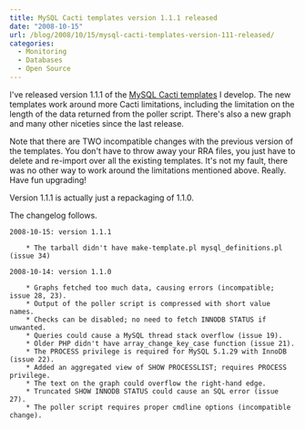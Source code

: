 ```yaml
---
title: MySQL Cacti templates version 1.1.1 released
date: "2008-10-15"
url: /blog/2008/10/15/mysql-cacti-templates-version-111-released/
categories:
  - Monitoring
  - Databases
  - Open Source
---
```

I've released version 1.1.1 of the [MySQL Cacti templates](http://code.google.com/p/mysql-cacti-templates/) I develop. The new templates work around more Cacti limitations, including the limitation on the length of the data returned from the poller script. There's also a new graph and many other niceties since the last release.


<!--more-->

Note that there are TWO incompatible changes with the previous version of the templates. You don't have to throw away your RRA files, you just have to delete and re-import over all the existing templates. It's not my fault, there was no other way to work around the limitations mentioned above. Really. Have fun upgrading!

Version 1.1.1 is actually just a repackaging of 1.1.0.

The changelog follows.

```
2008-10-15: version 1.1.1

	* The tarball didn't have make-template.pl mysql_definitions.pl (issue 34)

2008-10-14: version 1.1.0

	* Graphs fetched too much data, causing errors (incompatible; issue 28, 23).
	* Output of the poller script is compressed with short value names.
	* Checks can be disabled; no need to fetch INNODB STATUS if unwanted.
	* Queries could cause a MySQL thread stack overflow (issue 19).
	* Older PHP didn't have array_change_key_case function (issue 21).
	* The PROCESS privilege is required for MySQL 5.1.29 with InnoDB (issue 22).
	* Added an aggregated view of SHOW PROCESSLIST; requires PROCESS privilege.
	* The text on the graph could overflow the right-hand edge.
	* Truncated SHOW INNODB STATUS could cause an SQL error (issue 27).
	* The poller script requires proper cmdline options (incompatible change).
```


